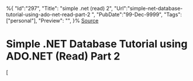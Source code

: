 ﻿%{
    "Id":"297",
    "Title": "simple .net (read) 2",
    "Url":"simple-net-database-tutorial-using-ado-net-read-part-2",
    "PubDate":"99-Dec-9999",
    "Tags": ["personal"],
    "Preview": "",
}%
[Source](http://gizmoblogr.com/679/simple-net-database-tutorial-using-ado-net-read-part-2 "Permalink to Simple .NET Database Tutorial using ADO.NET (Read) Part 2")

# Simple .NET Database Tutorial using ADO.NET (Read) Part 2

[ 